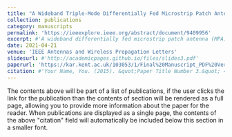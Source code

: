 ```yaml
---
title: "A Wideband Triple-Mode Differentially Fed Microstrip Patch Antenna"
collection: publications
category: manuscripts
permalink: 'https://ieeexplore.ieee.org/abstract/document/9409956'
excerpt: #'A wideband differentially fed microstrip patch antenna (MPA) with triple-resonant modes is presented in this letter.  '
date: 2021-04-21
venue: 'IEEE Antennas and Wireless Propagation Letters'
slidesurl: #'http://academicpages.github.io/files/slides3.pdf'
paperurl: 'https://kar.kent.ac.uk/103053/1/Final%20Manuscript_PDF%20Version.pdf'
citation: #'Your Name, You. (2015). &quot;Paper Title Number 3.&quot; <i>Journal 1</i>. 1(3).'
---
```


The contents above will be part of a list of publications, if the user clicks the link for the publication than the contents of section will be rendered as a full page, allowing you to provide more information about the paper for the reader. When publications are displayed as a single page, the contents of the above "citation" field will automatically be included below this section in a smaller font.
